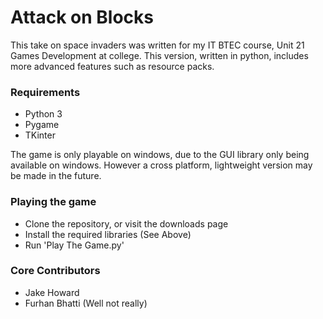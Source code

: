 # Attack on Blocks #

This take on space invaders was written for my IT BTEC course, Unit 21 Games Development at college. This version, written in python, includes more advanced features such as resource packs. 

### Requirements ###

* Python 3
* Pygame
* TKinter

The game is only playable on windows, due to the GUI library only being available on windows. However a cross platform, lightweight version may be made in the future.

### Playing the game ###

* Clone the repository, or visit the downloads page
* Install the required libraries (See Above)
* Run 'Play The Game.py'

### Core Contributors ###

* Jake Howard
* Furhan Bhatti (Well not really)